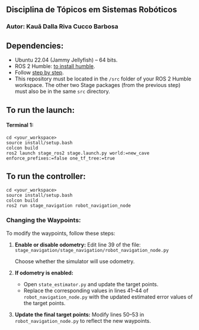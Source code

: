 ## Disciplina de Tópicos em Sistemas Robóticos
### Autor: Kauã Dalla Riva Cucco Barbosa

## Dependencies:

- Ubuntu 22.04 (Jammy Jellyfish) – 64 bits.
- ROS 2 Humble: [to install humble](https://docs.ros.org/en/humble/Installation/Ubuntu-Install-Debs.html).
- Follow [step by step](https://github.com/viniciuslg91/stage/blob/main/README.md).
- This repository must be located in the `/src` folder of your ROS 2 Humble workspace. The other two Stage packages (from the previous step) must also be in the same `src` directory.

## To run the launch:
#### Terminal 1:
```
cd <your_workspace>
source install/setup.bash
colcon build
ros2 launch stage_ros2 stage.launch.py world:=new_cave enforce_prefixes:=false one_tf_tree:=true
```

## To run the controller:
```
cd <your_workspace>
source install/setup.bash
colcon build
ros2 run stage_navigation robot_navigation_node
```

### Changing the Waypoints:
To modify the waypoints, follow these steps:
1. **Enable or disable odometry:**
   Edit line 39 of the file:
   `stage_navigation/stage_navigation/robot_navigation_node.py`
   
   Choose whether the simulator will use odometry.

3. **If odometry is enabled:**

   * Open `state_estimator.py` and update the target points.
   * Replace the corresponding values in lines 41–44 of `robot_navigation_node.py` with the updated estimated error values of the target points.

4. **Update the final target points:**
   Modify lines 50–53 in `robot_navigation_node.py` to reflect the new waypoints.
